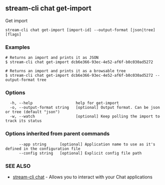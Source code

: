 ## stream-cli chat get-import

Get import

```
stream-cli chat get-import [import-id] --output-format [json|tree] [flags]
```

### Examples

```
# Returns an import and prints it as JSON
$ stream-cli chat get-import dcb6e366-93ec-4e52-af6f-b0c030ad5272

# Returns an import and prints it as a browsable tree
$ stream-cli chat get-import dcb6e366-93ec-4e52-af6f-b0c030ad5272 --output-format tree

```

### Options

```
  -h, --help                   help for get-import
  -o, --output-format string   [optional] Output format. Can be json or tree (default "json")
  -w, --watch                  [optional] Keep polling the import to track its status
```

### Options inherited from parent commands

```
      --app string      [optional] Application name to use as it's defined in the configuration file
      --config string   [optional] Explicit config file path
```

### SEE ALSO

* [stream-cli chat](stream-cli_chat.md)	 - Allows you to interact with your Chat applications

